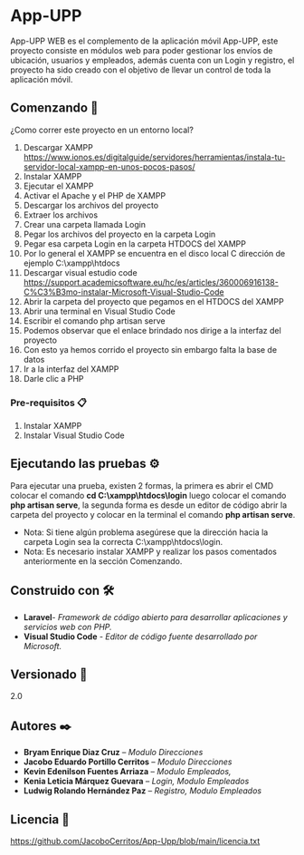 # App-UPP
App-UPP WEB es el complemento de la aplicación móvil App-UPP, este proyecto consiste en módulos web para poder gestionar los envíos de ubicación, usuarios y empleados, además cuenta con un Login y registro, el proyecto ha sido creado con el objetivo de llevar un control de toda la aplicación móvil.
## Comenzando 🚀
¿Como correr este proyecto en un entorno local?
1. Descargar XAMPP
https://www.ionos.es/digitalguide/servidores/herramientas/instala-tu-servidor-local-xampp-en-unos-pocos-pasos/
2. Instalar XAMPP
3. Ejecutar el XAMPP
4. Activar el Apache y el PHP de XAMPP
5. Descargar los archivos del proyecto
6. Extraer los archivos
7. Crear una carpeta llamada Login
8. Pegar los archivos del proyecto en la carpeta Login
9. Pegar esa carpeta Login en la carpeta HTDOCS del XAMPP
10. Por lo general el XAMPP se encuentra en el disco local C dirección de ejemplo C:\xampp\htdocs
11. Descargar visual estudio code
https://support.academicsoftware.eu/hc/es/articles/360006916138-C%C3%B3mo-instalar-Microsoft-Visual-Studio-Code
12. Abrir la carpeta del proyecto que pegamos en el HTDOCS del XAMPP
13. Abrir una terminal en Visual Studio Code
14. Escribir el comando php artisan serve
15. Podemos observar que el enlace brindado nos dirige a la interfaz del proyecto
16. Con esto ya hemos corrido el proyecto sin embargo falta la base de datos
17. Ir a la interfaz del XAMPP
18. Darle clic a PHP

### Pre-requisitos 📋
1. Instalar XAMPP
2. Instalar Visual Studio Code


## Ejecutando las pruebas ⚙️
Para ejecutar una prueba, existen 2 formas, la primera es abrir el CMD colocar el comando **cd C:\xampp\htdocs\login** luego colocar el comando **php artisan serve**, la segunda forma es desde un editor de código abrir la carpeta del proyecto y colocar en la terminal el comando **php artisan serve**.

* Nota: Si tiene algún problema asegúrese que la dirección hacia la carpeta Login sea la correcta C:\xampp\htdocs\login.
* Nota: Es necesario instalar XAMPP y realizar los pasos comentados anteriormente en la sección Comenzando.


## Construido con 🛠️
* **Laravel**- *Framework de código abierto para desarrollar aplicaciones y servicios web con PHP.*
* **Visual Studio Code** - *Editor de código fuente desarrollado por Microsoft.*


## Versionado 📌
2.0

## Autores ✒️

* **Bryam Enrique Diaz Cruz** – *Modulo Direcciones*
* **Jacobo Eduardo Portillo Cerritos** – *Modulo Direcciones*
* **Kevin Edenilson Fuentes Arriaza** – *Modulo Empleados,*
* **Kenia Leticia Márquez Guevara** – *Login, Modulo Empleados*
* **Ludwig Rolando Hernández Paz** – *Registro, Modulo Empleados* 

## Licencia 📄
https://github.com/JacoboCerritos/App-Upp/blob/main/licencia.txt
